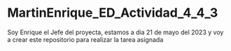 # MartinEnrique_ED_Actividad_4_4_3
Soy Enrique el Jefe del proyecta, estamos a dia 21 de mayo del 2023 y voy a crear este repositorio para realizar la tarea asignada
